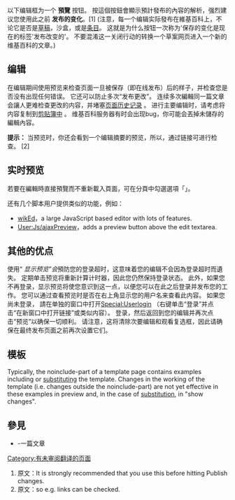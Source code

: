 以下编辑框为一个 **預覽** 按钮。 按這個按鈕會顯示預計發布的內容的解析，强烈建议您使用此之前 **发布的变化**。\[1\] (注意，每一个编辑实际發布在維基百科上，不论它是否是[草稿](https://zh.wikipedia.org/wiki/wikipedia:草稿名字空间 "wikilink")，沙盒，或是[条目](https://zh.wikipedia.org/wiki/wikipedia:什么是条目 "wikilink")。 这就是为什么按钮一次称为'保存的变化是现在的标签'发布改变的'。 不要混淆这一关闭行动的转换一个草案网页进入一个新的维基百科的文章。)

## 编辑

在编辑期间使用预览来检查页面一旦被保存（即在线发布）后的样子，并检查您是否没有出现任何错误。 它还可以防止多次“发布更改”。 连续多次編輯同一篇文章会讓人更难检查更改的内容，并堵塞[页面历史记录](https://zh.wikipedia.org/wiki/Help:页面历史 "wikilink") 。 进行主要编辑时，请考虑将内容复制到[剪贴簿中](../Page/剪贴板.md "wikilink") 。 维基百科服务器有时会出现bug，你可能会丟掉未儲存的編輯內容。

**提示：** 当预览时，你还会看到一个编辑摘要的预览，所以，通过链接可进行检查。 \[2\]

## 实时预览

若要在編輯時直接預覽而不重新載入頁面，可在[](https://zh.wikipedia.org/wiki/Special:参数设置#mw-prefsection-editing "wikilink")分頁中勾選選項「」。

还有几个脚本用户提供类似的功能，例如：

  - [wikEd](https://zh.wikipedia.org/wiki/:en:User:Cacycle/wikEd "wikilink")，a large JavaScript based editor with lots of features.
  - [User:Js/ajaxPreview](https://zh.wikipedia.org/wiki/:en:User:Js/ajaxPreview "wikilink")，adds a preview button above the edit textarea.

## 其他的优点

使用“ *显示预览”会*預防您的登录超时，这意味着您的编辑不会因為登录超时而遺失。 定期单击预览将重新計算计时器，因此您仍然保持登录状态。 此外，如果您不再登录，显示预览将使您意识到这一点，以便您可以在此之后登录并发布您的工作。 您可以通过查看预览时是否在右上角显示您的用户名来查看此内容。 如果您尚未登录， 請在单独的窗口中打开[Special:Userlogin](https://zh.wikipedia.org/wiki/Special:Userlogin "wikilink") （右键单击“登录”并点击“在新窗口中打开链接”或类似内容）。 登录，然后返回到您的编辑并再次点击“预览”以确保一切顺利。 请注意，这将清除次要编辑和观看复选框，因此请确保在最终发布页面之前再次设置它们。

## 模板

Typically, the noinclude-part of a template page contains examples including or [substituting](https://zh.wikipedia.org/wiki/Help:替换引用 "wikilink") the template. Changes in the working of the template (i.e. changes outside the noinclude-part) are not yet effective in these examples in preview and, in the case of [substitution](https://zh.wikipedia.org/wiki/Help:替换引用 "wikilink"), in "show changes".

## 參見

  - \-一篇文章

[Category:有未审阅翻译的页面](https://zh.wikipedia.org/wiki/Category:有未审阅翻译的页面 "wikilink")

1.  原文：It is strongly recommended that you use this before hitting Publish changes.
2.  <span data-segmentid="50" class="cx-segment">原文：so e.g. links can be checked.</span>